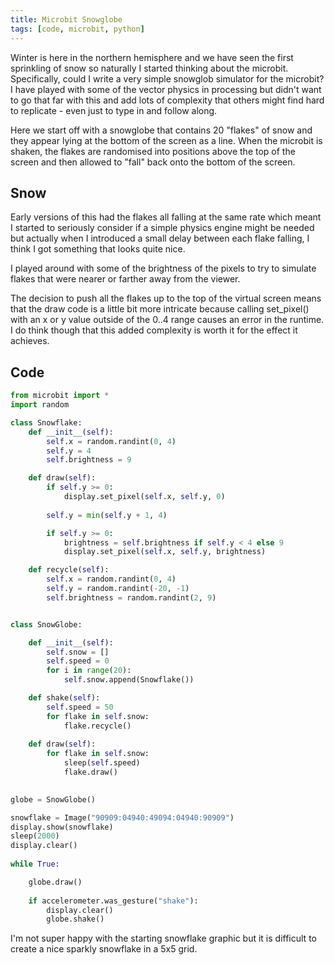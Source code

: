 ```yaml
---
title: Microbit Snowglobe
tags: [code, microbit, python]
---
```


Winter is here in the northern hemisphere and we have seen the first sprinkling of snow so naturally I started thinking about the microbit. Specifically, could I 
write a very simple snowglob simulator for the microbit? I have played with 
some of the vector physics in processing but didn't want to go that far with this 
and add lots of complexity that others might find hard to replicate - even just to 
type in and follow along. 

Here we start off with a snowglobe that contains 20 "flakes" of snow and they appear lying at the bottom of the screen as a line. When the microbit is shaken, the flakes are randomised into positions above the top of the screen and then allowed to "fall" back onto the bottom of the screen.  

## Snow 

Early versions of this had the flakes all falling at the same rate which meant I 
started to seriously consider if a simple physics engine might be needed but actually when I introduced a small delay between each flake falling, I think I got 
something that looks quite nice. 

I played around with some of the brightness of the pixels to try to simulate flakes that were nearer or farther away from the viewer. 

The decision to push all the flakes up to the top of the virtual screen means that the draw code is a little bit more intricate because calling set_pixel() with an x or y value outside of the 0..4 range causes an error in the runtime. I do think though that this added complexity is worth it for the effect it achieves.

## Code

```python
from microbit import *
import random

class Snowflake:
    def __init__(self):
        self.x = random.randint(0, 4)
        self.y = 4
        self.brightness = 9

    def draw(self):
        if self.y >= 0:
            display.set_pixel(self.x, self.y, 0)
            
        self.y = min(self.y + 1, 4)

        if self.y >= 0:
            brightness = self.brightness if self.y < 4 else 9
            display.set_pixel(self.x, self.y, brightness)

    def recycle(self):
        self.x = random.randint(0, 4)
        self.y = random.randint(-20, -1)
        self.brightness = random.randint(2, 9)


class SnowGlobe:

    def __init__(self):
        self.snow = []
        self.speed = 0
        for i in range(20):
            self.snow.append(Snowflake())

    def shake(self):
        self.speed = 50
        for flake in self.snow:
            flake.recycle()
            
    def draw(self):
        for flake in self.snow:
            sleep(self.speed)
            flake.draw()
            

globe = SnowGlobe()

snowflake = Image("90909:04940:49094:04940:90909")
display.show(snowflake)
sleep(2000)
display.clear()
        
while True:

    globe.draw()  
    
    if accelerometer.was_gesture("shake"):
        display.clear()
        globe.shake()

```

I'm not super happy with the starting snowflake graphic but it is difficult to 
create a nice sparkly snowflake in a 5x5 grid.

